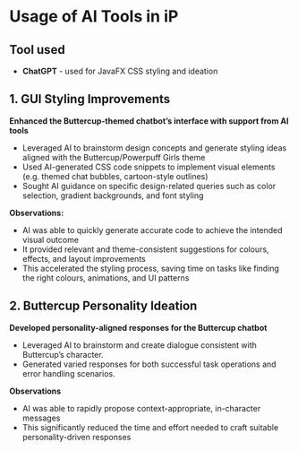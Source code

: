 # Usage of AI Tools in iP

## Tool used

- **ChatGPT** - used for JavaFX CSS styling and ideation

## 1. GUI Styling Improvements
**Enhanced the Buttercup-themed chatbot’s interface with support from AI tools**
- Leveraged AI to brainstorm design concepts and generate styling ideas aligned with the Buttercup/Powerpuff Girls theme
- Used AI-generated CSS code snippets to implement visual elements (e.g. themed chat bubbles, cartoon-style outlines)
- Sought AI guidance on specific design-related queries such as color selection, gradient backgrounds, and font styling

**Observations:**
- AI was able to quickly generate accurate code to achieve the intended visual outcome
- It provided relevant and theme-consistent suggestions for colours, effects, and layout improvements
- This accelerated the styling process, saving time on tasks like finding the right colours, animations, and UI patterns

## 2. Buttercup Personality Ideation
**Developed personality-aligned responses for the Buttercup chatbot**
- Leveraged AI to brainstorm and create dialogue consistent with Buttercup’s character.
- Generated varied responses for both successful task operations and error handling scenarios.

**Observations**
- AI was able to rapidly propose context-appropriate, in-character messages
- This significantly reduced the time and effort needed to craft suitable personality-driven responses